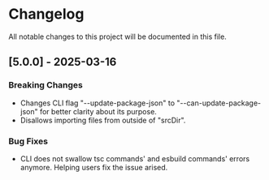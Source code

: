 # Changelog

All notable changes to this project will be documented in this file.

## [5.0.0] - 2025-03-16

### Breaking Changes

- Changes CLI flag "--update-package-json" to "--can-update-package-json" for better clarity about its purpose.
- Disallows importing files from outside of "srcDir".

### Bug Fixes

- CLI does not swallow tsc commands' and esbuild commands' errors anymore. Helping users fix the issue arised.
